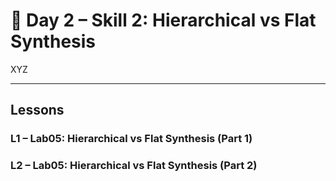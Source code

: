 # 🔹 Day 2 – Skill 2: Hierarchical vs Flat Synthesis

XYZ

---

## Lessons

### L1 – Lab05: Hierarchical vs Flat Synthesis (Part 1)

### L2 – Lab05: Hierarchical vs Flat Synthesis (Part 2)
